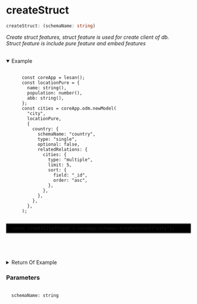 # createStruct

```ts
createStruct: (schemaName: string)
```

_Create struct features, struct feature is used for create client of db._
</br>
_Struct feature is include pure feature and embed features_

</br>
<details open>
 <summary>
  Example
  </summary>
  <pre>
    <code class="language-ts" style="padding: 0;">
      const coreApp = lesan();
      const locationPure = {
        name: string(),
        population: number(),
        abb: string(),
      };
      const cities = coreApp.odm.newModel(
        "city",
        locationPure,
        {
          country: {
            schemaName: "country",
            type: "single",
            optional: false,
            relatedRelations: {
              cities: {
                type: "multiple",
                limit: 5,
                sort: {
                  field: "_id",
                  order: "asc",
                },
              },
            },
          },
        },
      );
      <p style="border: 2px solid gray; border-right: transparent; border-left: transparent; padding: 5px 1rem; background-color: #000000" >const createCityStruct = coreApp.schemas.createStruct("city");</p>
    </code>
  </pre>
</details>

<details>
  <summary>
    Return Of Example
  </summary>
  <pre>
    <code class="language-json" style="padding: 0;">
    {
      "type": "object",
      "schema": {
        "_id": {
          "type": "union",
          "schema": null
        },
        "name": {
          "type": "string",
          "schema": null
        },
        "population": {
          "type": "number",
          "schema": null
        },
        "abb": {
          "type": "string",
          "schema": null
        },
        "country": {
          "type": "object",
          "schema": {
            "_id": {
              "type": "union",
              "schema": null
            },
            "name": {
              "type": "string",
              "schema": null
            },
            "population": {
              "type": "number",
              "schema": null
            },
            "abb": {
              "type": "string",
              "schema": null
            }
          }
        },
        "users": {
          "type": "array",
          "schema": {
            "type": "object",
            "schema": {
              "_id": {
                "type": "union",
                "schema": null
              },
              "name": {
                "type": "string",
                "schema": null
              },
              "age": {
                "type": "number",
                "schema": null
              }
            }
          }
        }
      }
    }
    </code>
  </pre>
</details>

<h3>Parameters</h3>
<pre>
  <code class="language-ts" style="padding: 0; margin-top: 12px; margin-top: -18px;">
  schemaName: string
  </code>
</pre>
